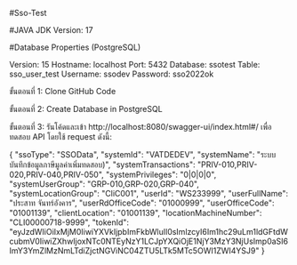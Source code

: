#Sso-Test

#JAVA JDK Version: 17


#Database Properties (PostgreSQL)


Version: 15
Hostname: localhost
Port: 5432
Database: ssotest
Table: sso_user_test
Username: ssodev
Password: sso2022ok


ขั้นตอนที่ 1: Clone GitHub Code


ขั้นตอนที่ 2: Create Database in PostgreSQL


ขั้นตอนที่ 3: รันโค้ดและเข้า http://localhost:8080/swagger-ui/index.html#/ เพื่อทดสอบ API โดยใช้ request ดังนี้:


{
    "ssoType": "SSOData",
    "systemId": "VATDEDEV",
    "systemName": "ระบบบันทึกข้อมูลภาษีมูลค่าเพิ่มทดสอบ)",
    "systemTransactions": "PRIV-010,PRIV-020,PRIV-040,PRIV-050",
    "systemPrivileges": "0|0|0|0",
    "systemUserGroup": "GRP-010,GRP-020,GRP-040",
    "systemLocationGroup": "CliC001",
    "userId": "WS233999",
    "userFullName": "ประสาท จันทร์อังคาร",
    "userRdOfficeCode": "01000999",
    "userOfficeCode": "01001139",
    "clientLocation": "01001139",
    "locationMachineNumber": "CLI00000718-9999",
    "tokenId": "eyJzdWIiOiIxMjM0IiwiYXVkIjpbImFkbWluIl0sImlzcyI6Im1hc29uLm1ldGFtdWcubmV0IiwiZXhwIjoxNTc0NTEyNzY1LCJpYXQiOjE1NjY3MzY3NjUsImp0aSI6ImY3YmZlMzNmLTdiZjctNGViNC04ZTU5LTk5MTc5OWI1ZWI4YSJ9"
}
